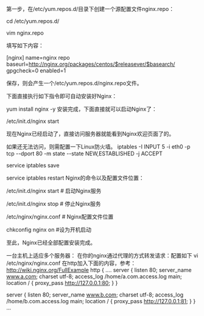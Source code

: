 第一步，在/etc/yum.repos.d/目录下创建一个源配置文件nginx.repo：

cd /etc/yum.repos.d/
 
vim nginx.repo

填写如下内容：

[nginx]
name=nginx repo
baseurl=http://nginx.org/packages/centos/$releasever/$basearch/
gpgcheck=0
enabled=1

保存，则会产生一个/etc/yum.repos.d/nginx.repo文件。

下面直接执行如下指令即可自动安装好Nginx：

yum install nginx -y
安装完成，下面直接就可以启动Nginx了：

/etc/init.d/nginx start

现在Nginx已经启动了，直接访问服务器就能看到Nginx欢迎页面了的。

如果还无法访问，则需配置一下Linux防火墙。
iptables -I INPUT 5 -i eth0 -p tcp --dport 80 -m state --state NEW,ESTABLISHED -j ACCEPT
 
service iptables save
 
service iptables restart
Nginx的命令以及配置文件位置：

/etc/init.d/nginx start # 启动Nginx服务
 
/etc/init.d/nginx stop # 停止Nginx服务
 
/etc/nginx/nginx.conf # Nginx配置文件位置

chkconfig nginx on    #设为开机启动

至此，Nginx已经全部配置安装完成。


一台主机上适应多个服务器：
在你的nginx通过代理的方式转发请求：配置如下
vi /etc/nginx/nginx.conf
在http加入下面的内容，参考：http://wiki.nginx.org/FullExample
http {
....
  server {
          listen       80;
          server_name  www.a.com;
          charset utf-8;
          access_log  /home/a.com.access.log  main;
          location / {
              proxy_pass http://127.0.0.1:80;
          }
      }
  
   server {
          listen       80;
          server_name  www.b.com;
          charset utf-8;
          access_log  /home/b.com.access.log  main;
          location / {
              proxy_pass http://127.0.0.1:81;
          }
      }
...
